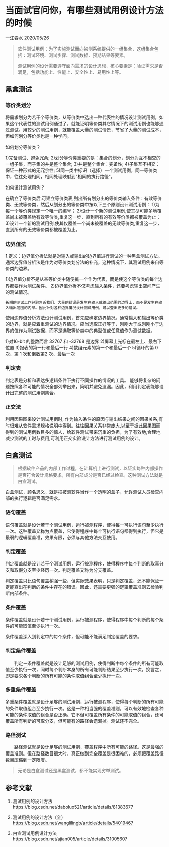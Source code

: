 # 当面试官问你，有哪些测试用例设计方法的时候

一江春水 2020/05/26


> 软件测试用例：为了实施测试而向被测系统提供的一组集合，这组集合包括：测试环境、测试步骤、测试数据、预期结果等要素。
>
> 测试用例的设计需要遵守面向需求的设计思想，核心要素是：验证需求是否满足，包括功能上、性能上、安全性上、易用性上等。

## 黑盒测试

### 等价类划分

将需求划分为若干个等价类，从等价类中选出一种代表性的情况设计测试用例，如果这个代表性的测试用例通过了，就能证明等价类其它情况下的测试用例也能够通过测试。用较少的测试用例，就能覆盖大量的测试情景，节省了大量的测试成本，但如何划分等价类也是一种学问。

如何划分等价类？

 1)完备测试、避免冗余;
 2)划分等价类重要的是：集合的划分，划分为互不相交的一组子集，而子集的并是整个集合;
 3)并是整个集合：完备性;
 4)子集互不相交：保证一种形式的无冗余性;
 5)同一类中标识（选择）一个测试用例，同一等价类中，往往处理相同，相同处理映射到"相同的执行路径"。

如何设计测试用例？

 在确立了等价类后,可建立等价类表,列出所有划分出的等价类输入条件：有效等价类、无效等价类，然后从划分出的等价类中按以下三个原则设计测试用例：
 1)为每一个等价类规定一个唯一的编号；
 2)设计一个新的测试用例,使其尽可能多地覆盖尚未被覆盖地有效等价类,重复这一步，直到所有的有效等价类都被覆盖为止；
 3)设计一个新的测试用例,使其仅覆盖一个尚未被覆盖的无效等价类,重复这一步，直到所有的无效等价类都被覆盖为止。


### 边界值法

1.定义：边界值分析法就是对输入或输出的边界值进行测试的一种黑盒测试方法。通常边界值分析法是作为对等价类划分法的补充，这种情况下，其测试用例来自等价类的边界。 

  1)边界值分析不是从某等价类中随便挑一个作为代表，而是使这个等价类的每个边界都要作为测试条件。
  2)边界值分析不仅考虑输入条件，还要考虑输出空间产生的测试情况。

    长期的测试工作经验告诉我们，大量的错误是发生在输入或输出范围的边界上，而不是发生在输入输出范围的内部。因此针对各种边界情况设计测试用例，可以查出更多的错误。
  使用边界值分析方法设计测试用例，首先应确定边界情况。通常输入和输出等价类的边界，就是应着重测试的边界情况。应当选取正好等于，刚刚大于或刚刚小于边界的值作为测试数据，而不是选取等价类中的典型值或任意值作为测试数据。

  1)对16-bit 的整数而言 32767 和 -32768 是边界
  2)屏幕上光标在最左上、最右下位置
  3)报表的第一行和最后一行
  4)数组元素的第一个和最后一个
  5)循环的第 0 次、第 1 次和倒数第2 次、最后一次

### 判定表

判定表是分析和表达多逻辑条件下执行不同操作的情况的工具。
能够将复杂的问题按照各种可能的情况全部列举出来，简明并避免遗漏。因此，利用判定表能够设计出完整的测试用例集合。

### 正交法

利用因果图来设计测试用例时, 作为输入条件的原因与输出结果之间的因果关系,有时很难从软件需求规格说明中得到。往往因果关系非常庞大,以至于据此因果图而得到的测试用例数目多的惊人，给软件测试带来沉重的负担，为了有效地,合理地减少测试的工时与费用,可利用正交实验设计方法进行测试用例的设计。


## 白盒测试

> 根据软件产品的内部工作过程，在计算机上进行测试，以证实每种内部操作是否符合设计规格要求，所有内部成分是否已经过检查。这种测试方法就是白盒测试。

白盒测试，顾名思义，就是把被测软件当作一个透明的盒子，允许测试人员检查内部的执行逻辑是否满足需求。

### 语句覆盖

语句覆盖就是设计若干个测试用例，运行被测程序，使得每一可执行语句至少执行一次。这种覆盖又称为点覆盖，它使得程序中每个可执行语句都得到执行，但它是最弱的逻辑覆盖准，效果有限，必须与其他方法交互使用。

### 判定覆盖

判定覆盖就是设计若干个测试用例，运行被测程序，使得程序中每个判断的取真分支和取假分支至少经历一次。判定覆盖又称为分支覆盖。

判定覆盖只比语句覆盖稍强一些，但实际效果表明，只是判定覆盖，还不能保证一定能查出在判断的条件中存在的错误。因此，还需要更强的逻辑覆盖准则去检验判断内部条件。

### 条件覆盖

条件覆盖就是设计若干个测试用例，运行被测程序，使得程序中每个判断的每个条件的可能取值至少执行一次。

条件覆盖深入到判定中的每个条件，但可能不能满足判定覆盖的要求。

### 判定条件覆盖

　　判定－条件覆盖就是设计足够的测试用例，使得判断中每个条件的所有可能取值至少执行一次，同时每个判断本身的所有可能判断结果至少执行一次。换言之，即是要求各个判断的所有可能的条件取值组合至少执行一次。

### 多重条件覆盖

多重条件覆盖就是设计足够的测试用例，运行被测程序，使得每个判断的所有可能的条件取值组合至少执行一次。这是一种相当强的覆盖准则，可以有效地检查各种可能的条件取值的组合是否正确。它不但可覆盖所有条件的可能取值的组合，还可覆盖所有判断的可取分支，但可能有的路径会遗漏掉。测试还不完全。

### 路径测试
　　路径测试就是设计足够的测试用例，覆盖程序中所有可能的路径。这是最强的覆盖准则。但在路径数目很大时，真正做到完全覆盖是很困难的，必须把覆盖路径数目压缩到一定限度。


> 无论是白盒测试还是黑盒测试，都不能实现穷举测试。



## 参考文献

1. 测试用例的设计方法https://blog.csdn.net/daboluo521/article/details/81383677

2. 测试用例的设计方法（全）https://blog.csdn.net/wanglilingb/article/details/54019467

3. 白盒测试用例设计方法https://blog.csdn.net/ajian005/article/details/31005607


